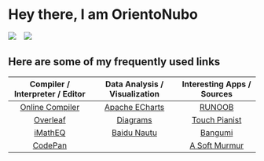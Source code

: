 <h1 align="left"> Hey there, I am OrientoNubo   </h1>

![](https://komarev.com/ghpvc/?username=OrientoNubo&style=flat-square) &nbsp;&nbsp; ![](https://img.shields.io/badge/Status-Sit%20quietly%20and%20meditate-blue?style=flat-square)

<!-- ![](https://github-readme-stats.vercel.app/api?username=OrientoNubo&show_icons=true&count_private=true&hide_rank=false&hide=prs&bg_color=40,282246,5495D4&title_color=fff&text_color=fff&hide_border=true) -->

<!-- ![](https://github-readme-stats.vercel.app/api/top-langs/?username=OrientoNubo&layout=compact&hide=javascript,css,scss&langs_count=4&bg_color=30,282246,5495D4&title_color=fff&text_color=fff&hide_border=true&card_width=445) -->

<h2>Here are some of my frequently used links</h2>

| Compiler / Interpreter / Editor | Data Analysis / Visualization | Interesting Apps / Sources |
| :----: | :----: | :----: |
| <a href="https://www.onlinegdb.com/">Online Compiler</a> | <a href="https://echarts.apache.org/">Apache ECharts</a> | <a href="https://www.runoob.com/">RUNOOB</a> |
| <a href="https://www.overleaf.com/">Overleaf</a> | <a href="https://app.diagrams.net/">Diagrams</a> | <a href="http://touchpianist.com/">Touch Pianist</a> |
| <a href="http://www.imatheq.com/">iMathEQ</a> | <a href="https://naotu.baidu.com/">Baidu Nautu</a> | <a href="http://bangumi.tv/">Bangumi</a> |
| <a href="https://codepen.io/">CodePan</a> |  | <a href="https://asoftmurmur.com/">A Soft Murmur</a> |
